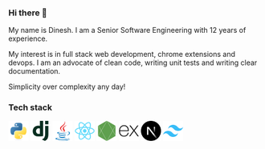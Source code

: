 ### Hi there 👋

My name is Dinesh. I am a Senior Software Engineering with 12 years of experience.

My interest is in full stack web development, chrome extensions and devops.
I am an advocate of clean code, writing unit tests and writing clear documentation.

Simplicity over complexity any day!


### Tech stack

<img src="https://raw.githubusercontent.com/devicons/devicon/master/icons/python/python-original.svg" alt="python" width=40 height=40/> <img src="https://raw.githubusercontent.com/devicons/devicon/master/icons/django/django-plain.svg" alt="django" width=40 height=40/> <img src="https://raw.githubusercontent.com/devicons/devicon/master/icons/java/java-original.svg" alt="java" width=40 height=40/> <img src="https://raw.githubusercontent.com/devicons/devicon/master/icons/react/react-original.svg" alt="reactjs" width=40 height=40/>
<img src="https://raw.githubusercontent.com/devicons/devicon/master/icons/nodejs/nodejs-plain.svg" alt="nodejs" width=40 height=40/>
<img src="https://raw.githubusercontent.com/devicons/devicon/master/icons/express/express-original.svg" alt="expressjs" width=40 height=40/> 
<img src="https://raw.githubusercontent.com/devicons/devicon/master/icons/nextjs/nextjs-original.svg" alt="nextjs" width=40 height=40/> 
<img src="https://raw.githubusercontent.com/devicons/devicon/refs/heads/master/icons/tailwindcss/tailwindcss-original.svg" alt="tailwindcss" width=40 height=40/> 

<!--
**Dineshs91/Dineshs91** is a ✨ _special_ ✨ repository because its `README.md` (this file) appears on your GitHub profile.

Here are some ideas to get you started:

- 🔭 I’m currently working on ...
- 🌱 I’m currently learning ...
- 👯 I’m looking to collaborate on ...
- 🤔 I’m looking for help with ...
- 💬 Ask me about ...
- 📫 How to reach me: ...
- 😄 Pronouns: ...
- ⚡ Fun fact: ...
-->
